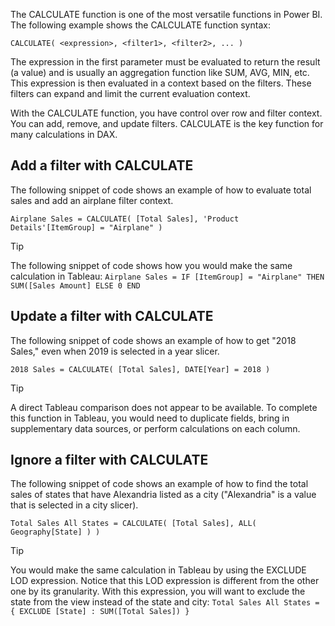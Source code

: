The CALCULATE function is one of the most versatile functions in Power BI. The following example shows the CALCULATE function syntax:

```CALCULATE( <expression>, <filter1>, <filter2>, ... )```

The expression in the first parameter must be evaluated to return the result (a value) and is usually an aggregation function like SUM, AVG, MIN, etc. This expression is then evaluated in a context based on the filters. These filters can expand and limit the current evaluation context.

With the CALCULATE function, you have control over row and filter context. You can add, remove, and update filters. CALCULATE is the key function for many calculations in DAX.

## Add a filter with CALCULATE

The following snippet of code shows an example of how to evaluate total sales and add an airplane filter context.

```Airplane Sales = CALCULATE( [Total Sales], 'Product Details'[ItemGroup] = "Airplane" )```

> [!TIP]
> The following snippet of code shows how you would make the same calculation in Tableau: ```Airplane Sales = IF [ItemGroup] = "Airplane" THEN SUM([Sales Amount] ELSE 0 END```

## Update a filter with CALCULATE

The following snippet of code shows an example of how to get "2018 Sales," even when 2019 is selected in a year slicer.

```2018 Sales = CALCULATE( [Total Sales], DATE[Year] = 2018 )```

> [!TIP]
> A direct Tableau comparison does not appear to be available. To complete this function in Tableau, you would need to duplicate fields, bring in supplementary data sources, or perform calculations on each column.

## Ignore a filter with CALCULATE

The following snippet of code shows an example of how to find the total sales of states that have Alexandria listed as a city ("Alexandria" is a value that is selected in a city slicer).

```Total Sales All States = CALCULATE( [Total Sales], ALL( Geography[State] ) )```

> [!TIP]
> You would make the same calculation in Tableau by using the EXCLUDE LOD expression. Notice that this LOD expression is different from the other one by its granularity. With this expression, you will want to exclude the state from the view instead of the state and city: ```Total Sales All States = { EXCLUDE [State] : SUM([Total Sales]) }```
